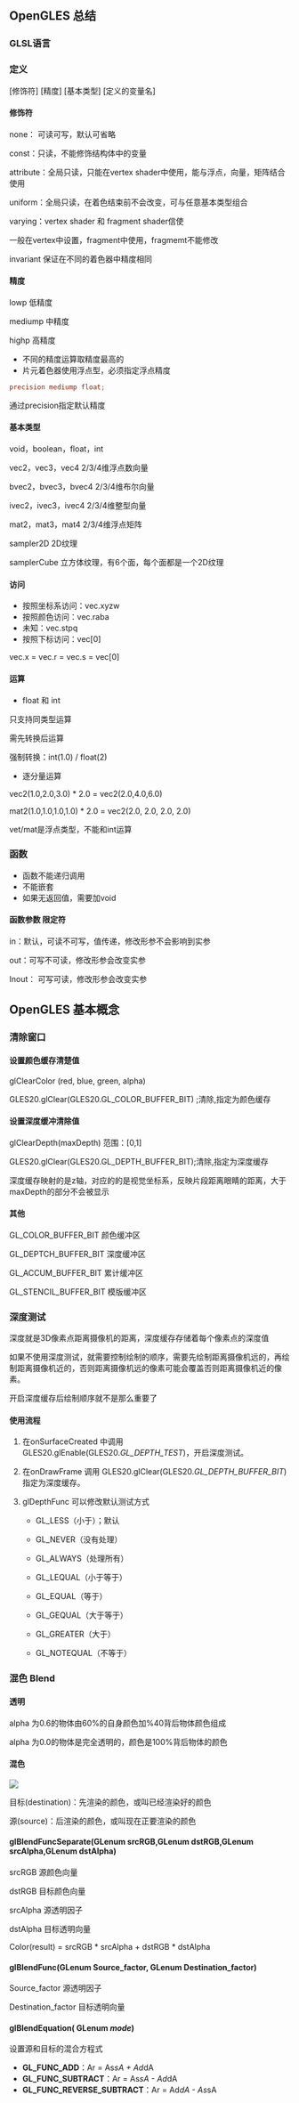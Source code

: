 ## OpenGLES 总结

### GLSL语言

### 定义

[修饰符]  [精度]  [基本类型]  [定义的变量名]

#### 修饰符

none： 可读可写，默认可省略

const：只读，不能修饰结构体中的变量

attribute：全局只读，只能在vertex shader中使用，能与浮点，向量，矩阵结合使用

uniform：全局只读，在着色结束前不会改变，可与任意基本类型组合

varying：vertex shader 和 fragment shader信使

一般在vertex中设置，fragment中使用，fragmemt不能修改

invariant 保证在不同的着色器中精度相同



#### 精度

lowp 低精度

mediump 中精度

highp 高精度

* 不同的精度运算取精度最高的
* 片元着色器使用浮点型，必须指定浮点精度

```glsl
precision mediump float;
```

通过precision指定默认精度

#### 基本类型

void，boolean，float，int

vec2，vec3，vec4  2/3/4维浮点数向量

bvec2，bvec3，bvec4  2/3/4维布尔向量

ivec2，ivec3，ivec4   2/3/4维整型向量

mat2，mat3，mat4  2/3/4维浮点矩阵

sampler2D 2D纹理

samplerCube 立方体纹理，有6个面，每个面都是一个2D纹理



#### 访问

* 按照坐标系访问：vec.xyzw
* 按照颜色访问：vec.raba
* 未知：vec.stpq
* 按照下标访问：vec[0]

vec.x = vec.r = vec.s = vec[0]

#### 运算

* float 和 int

只支持同类型运算

需先转换后运算

强制转换：int(1.0) / float(2)

* 逐分量运算

vec2(1.0,2.0,3.0) * 2.0 = vec2(2.0,4.0,6.0)

mat2(1.0,1.0,1.0,1.0) * 2.0 = vec2(2.0, 2.0, 2.0, 2.0)

vet/mat是浮点类型，不能和int运算

### 函数

* 函数不能递归调用
* 不能嵌套
* 如果无返回值，需要加void

#### 函数参数 限定符

in：默认，可读不可写，值传递，修改形参不会影响到实参

out：可写不可读，修改形参会改变实参

Inout： 可写可读，修改形参会改变实参

## OpenGLES 基本概念

### 清除窗口

#### 设置颜色缓存清楚值

glClearColor (red, blue, green, alpha)

GLES20.glClear(GLES20.GL_COLOR_BUFFER_BIT) ;清除,指定为颜色缓存

#### 设置深度缓冲清除值

glClearDepth(maxDepth)  范围：[0,1]

GLES20.glClear(GLES20.GL_DEPTH_BUFFER_BIT);清除,指定为深度缓存

深度缓存映射的是z轴，对应的的是视觉坐标系，反映片段距离眼睛的距离，大于maxDepth的部分不会被显示

#### 其他

GL_COLOR_BUFFER_BIT 颜色缓冲区

GL_DEPTCH_BUFFER_BIT 深度缓冲区

GL_ACCUM_BUFFER_BIT  累计缓冲区

GL_STENCIL_BUFFER_BIT  模版缓冲区

### 深度测试

深度就是3D像素点距离摄像机的距离，深度缓存存储着每个像素点的深度值

如果不使用深度测试，就需要控制绘制的顺序，需要先绘制距离摄像机远的，再绘制距离摄像机近的，否则距离摄像机远的像素可能会覆盖否则距离摄像机近的像素。

开启深度缓存后绘制顺序就不是那么重要了

#### 使用流程

1. 在onSurfaceCreated 中调用 GLES20.glEnable(GLES20.*GL_DEPTH_TEST*)，开启深度测试。

2. 在onDrawFrame 调用 GLES20.glClear(GLES20.*GL_DEPTH_BUFFER_BIT*)指定为深度缓存。

3. glDepthFunc 可以修改默认测试方式

   * GL_LESS（小于）；默认

   - GL_NEVER（没有处理）

   - GL_ALWAYS（处理所有）

   - GL_LEQUAL（小于等于）

   - GL_EQUAL（等于）

   - GL_GEQUAL（大于等于）

   - GL_GREATER（大于）

   - GL_NOTEQUAL（不等于）

### 混色 Blend

#### 透明

alpha 为0.6的物体由60%的自身颜色加%40背后物体颜色组成

alpha 为0.0的物体是完全透明的，颜色是100%背后物体的颜色

#### 混色

![](images/blend_img.png)

目标(destination)：先渲染的颜色，或叫已经渲染好的颜色

源(source)：后渲染的颜色，或叫现在正要渲染的颜色

#### glBlendFuncSeparate(GLenum srcRGB,GLenum dstRGB,GLenum srcAlpha,GLenum dstAlpha)

srcRGB 源颜色向量

dstRGB 目标颜色向量

srcAlpha 源透明因子

dstAlpha 目标透明向量

Color(result) = srcRGB * srcAlpha + dstRGB * dstAlpha

#### glBlendFunc(GLenum Source_factor, GLenum Destination_factor)

Source_factor 源透明因子

Destination_factor 目标透明向量

#### **glBlendEquation**(   GLenum *mode*)

设置源和目标的混合方程式

* **GL_FUNC_ADD**：Ar = As*sA + Ad*dA
* **GL_FUNC_SUBTRACT**：Ar = As*sA - Ad*dA
* **GL_FUNC_REVERSE_SUBTRACT**：Ar = Ad*dA - As*sA

